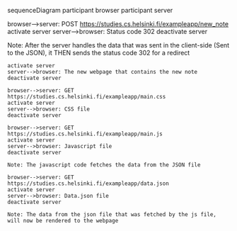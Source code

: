 sequenceDiagram
  participant browser
  participant server

browser-->server: POST https://studies.cs.helsinki.fi/exampleapp/new_note
activate server
server-->browser: Status code 302
deactivate server

Note: After the server handles the data that was sent in the client-side (Sent to the JSON), it THEN sends the status code 302 for a redirect

```browser-->server: GET https://studies.cs.helsinki.fi/exampleapp/notes
activate server
server-->browser: The new webpage that contains the new note
deactivate server

browser-->server: GET https://studies.cs.helsinki.fi/exampleapp/main.css
activate server
server-->browser: CSS file 
deactivate server

browser-->server: GET https://studies.cs.helsinki.fi/exampleapp/main.js
activate server
server-->browser: Javascript file
deactivate server

Note: The javascript code fetches the data from the JSON file

browser-->server: GET https://studies.cs.helsinki.fi/exampleapp/data.json
activate server
server-->browser: Data.json file
deactivate server

Note: The data from the json file that was fetched by the js file, will now be rendered to the webpage